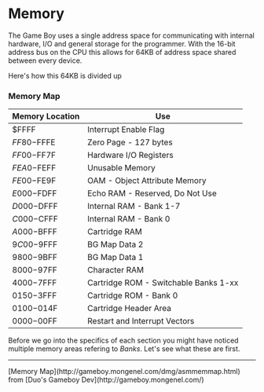 # Memory

The Game Boy uses a single address space for communicating with internal hardware, I/O and general storage for the programmer. With the 16-bit address bus on the CPU this allows for 64KB of address space shared between every device. 
  

Here's how this 64KB is divided up

### Memory Map

| Memory Location | Use |
| --------------- | --- |
| $FFFF       | Interrupt Enable Flag |
| $FF80-$FFFE | Zero Page - 127 bytes | 
| $FF00-$FF7F | Hardware I/O Registers |
| $FEA0-$FEFF | Unusable Memory |
| $FE00-$FE9F | OAM - Object Attribute Memory |
| $E000-$FDFF | Echo RAM - Reserved, Do Not Use |
| $D000-$DFFF | Internal RAM - Bank 1-7 |
| $C000-$CFFF | Internal RAM - Bank 0 |
| $A000-$BFFF | Cartridge RAM |
| $9C00-$9FFF | BG Map Data 2 |
| $9800-$9BFF | BG Map Data 1 |
| $8000-$97FF | Character RAM |
| $4000-$7FFF | Cartridge ROM - Switchable Banks 1-xx |
| $0150-$3FFF | Cartridge ROM - Bank 0 |
| $0100-$014F | Cartridge Header Area |
| $0000-$00FF | Restart and Interrupt Vectors |

Before we go into the specifics of each section you might have noticed multiple memory areas refering to *Banks*. Let's see what these are first.

<hr>
[Memory Map](http://gameboy.mongenel.com/dmg/asmmemmap.html) from [Duo's Gameboy Dev](http://gameboy.mongenel.com/)
